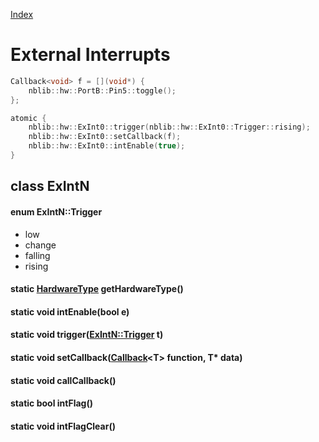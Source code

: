 [Index](../../index.hpp.md#index)

# External Interrupts

```c++
Callback<void> f = [](void*) {
    nblib::hw::PortB::Pin5::toggle();
};

atomic {
    nblib::hw::ExInt0::trigger(nblib::hw::ExInt0::Trigger::rising);
    nblib::hw::ExInt0::setCallback(f);
    nblib::hw::ExInt0::intEnable(true);
}
```

## class ExIntN

#### enum ExIntN::Trigger
* low
* change
* falling
* rising

#### static [HardwareType](hardwaretype.hpp.md#enum-hardwaretype) getHardwareType()

#### static void intEnable(bool e)

#### static void trigger([ExIntN::Trigger](exint.hpp.md#enum-exintntrigger) t)

#### static void setCallback([Callback](../callback.hpp.md#callbackt--void-t)<T\> function, T\* data)

#### static void callCallback()

#### static bool intFlag()

#### static void intFlagClear()
